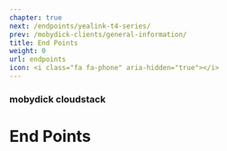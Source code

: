 ```yaml
---
chapter: true
next: /endpoints/yealink-t4-series/
prev: /mobydick-clients/general-information/
title: End Points
weight: 0
url: endpoints
icon: <i class="fa fa-phone" aria-hidden="true"></i>
---
```


### mobydick cloudstack

# End Points
